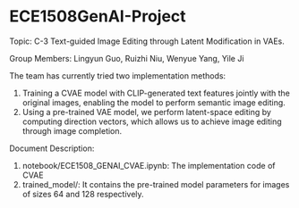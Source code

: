 # ECE1508GenAI-Project

Topic: C-3 Text-guided Image Editing through Latent Modification in VAEs.

Group Members: Lingyun Guo, Ruizhi Niu, Wenyue Yang, Yile Ji


The team has currently tried two implementation methods:
1. Training a CVAE model with CLIP-generated text features jointly with the original images, enabling the model to perform semantic image editing.
2. Using a pre-trained VAE model, we perform latent-space editing by computing direction vectors, which allows us to achieve image editing through image completion.


Document Description:
1. notebook/ECE1508_GENAI_CVAE.ipynb: The implementation code of CVAE
2. trained_model/: It contains the pre-trained model parameters for images of sizes 64 and 128 respectively.
